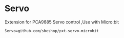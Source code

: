# Servo

Extension for PCA9685 Servo control ,Use with Micro:bit

```package
Servo=github.com/sbcshop/pxt-servo-microbit
```

